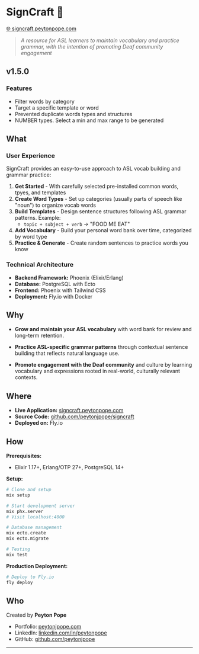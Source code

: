 # SignCraft 🤟
[🌐 signcraft.peytonpope.com](https://signcraft.peytonjpope.com)

> *A resource for ASL learners to maintain vocabulary and practice grammar, with the intention of promoting Deaf community engagement*

## v1.5.0

### Features
- Filter words by category
- Target a specific template or word
- Prevented duplicate words types and structures
- NUMBER types. Select a min and max range to be generated


## What

### User Experience

SignCraft provides an easy-to-use approach to ASL vocab building and grammar practice:
1. **Get Started** - With carefully selected pre-installed common words, tpyes, and templates
2. **Create Word Types** - Set up categories (usually parts of speech like "noun") to organize vocab words
3. **Build Templates** - Design sentence structures following ASL grammar patterns. Example:
   - `topic + subject + verb` → "FOOD ME EAT"
4. **Add Vocabulary** - Build your personal word bank over time, categorized by word type
5. **Practice & Generate** - Create random sentences to practice words you know

### Technical Architecture
- **Backend Framework:** Phoenix (Elixir/Erlang)
- **Database:** PostgreSQL with Ecto
- **Frontend:** Phoenix with Tailwind CSS
- **Deployment:** Fly.io with Docker

## Why

- **Grow and maintain your ASL vocabulary** with word bank for review and long-term retention.

- **Practice ASL-specific grammar patterns** through contextual sentence building that reflects natural language use.

- **Promote engagement with the Deaf community** and culture by learning vocabulary and expressions rooted in real-world, culturally relevant contexts.

## Where

- **Live Application:** [signcraft.peytonpope.com](https://signcraft.peytonjpope.com)
- **Source Code:** [github.com/peytonjpope/signcraft](https://github.com/peytonjpope/signcraft)
- **Deployed on:** Fly.io

## How


**Prerequisites:**
- Elixir 1.17+, Erlang/OTP 27+, PostgreSQL 14+

**Setup:**
```bash
# Clone and setup
mix setup

# Start development server
mix phx.server
# Visit localhost:4000

# Database management
mix ecto.create
mix ecto.migrate

# Testing
mix test
```

**Production Deployment:**
```bash
# Deploy to Fly.io
fly deploy

```

## Who

Created by **Peyton Pope** 

- Portfolio: [peytonjpope.com](https://peytonjpope.com)
- LinkedIn: [linkedin.com/in/peytonpope](https://linkedin.com/in/peytonpope)
- GitHub: [github.com/peytonjpope](https://github.com/peytonjpope)

---